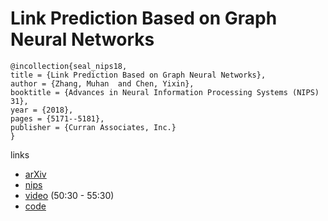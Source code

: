 # Link Prediction Based on Graph Neural Networks

```
@incollection{seal_nips18,
title = {Link Prediction Based on Graph Neural Networks},
author = {Zhang, Muhan  and Chen, Yixin},
booktitle = {Advances in Neural Information Processing Systems (NIPS) 31},
year = {2018},
pages = {5171--5181},
publisher = {Curran Associates, Inc.}
}
```

links
- [arXiv](https://arxiv.org/abs/1802.09691)
- [nips](https://nips.cc/Conferences/2018/Schedule?showEvent=11505)
- [video](https://www.facebook.com/nipsfoundation/videos/592283224559965/) (50:30 - 55:30)
- [code](https://github.com/muhanzhang/SEAL)
